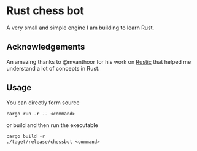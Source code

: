 # Rust chess bot

A very small and simple engine I am building to learn Rust.

## Acknowledgements

An amazing thanks to @mvanthoor for his work on [Rustic](https://github.com/mvanthoor/rustic) that helped me understand a lot of concepts in Rust.

## Usage

You can directly form source

```
cargo run -r -- <command>
```

or build and then run the executable

```
cargo build -r
./taget/release/chessbot <command>
```